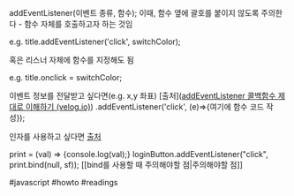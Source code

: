 addEventListener(이벤트 종류, 함수);
이때, 함수 옆에 괄호를 붙이지 않도록 주의한다 - 함수 자체를 호출하고자 하는 것임

e.g. 
title.addEventListener('click', switchColor);

혹은 리스너 자체에 함수를 지정해도 됨

e.g.
title.onclick = switchColor;

이벤트 정보를 전달받고 싶다면(e.g. x,y 좌표) [출처]([addEventListener 콜백함수 제대로 이해하기 (velog.io)](https://velog.io/@ywoosang/addEventListener-%EC%BD%9C%EB%B0%B1%ED%95%A8%EC%88%98-%EC%A0%9C%EB%8C%80%EB%A1%9C-%EC%9D%B4%ED%95%B4%ED%95%98%EA%B8%B0))
.addEventListener('click', (e)=>{여기에 함수 코드 작성});

인자를 사용하고 싶다면  [출처](http://daplus.net/javascript-addeventlistener-%EB%A6%AC%EC%8A%A4%EB%84%88-%ED%95%A8%EC%88%98%EC%97%90-%EC%9D%B8%EC%88%98%EB%A5%BC-%EC%A0%84%EB%8B%AC%ED%95%98%EB%8A%94-%EB%B0%A9%EB%B2%95%EC%9D%80-%EB%AC%B4%EC%97%87/)

print = (val) => {console.log(val);}
loginButton.addEventListener("click", print.bind(null, sf));
[[bind를 사용할 때 주의해야할 점|주의해야할 점]]

#javascript #howto #readings 